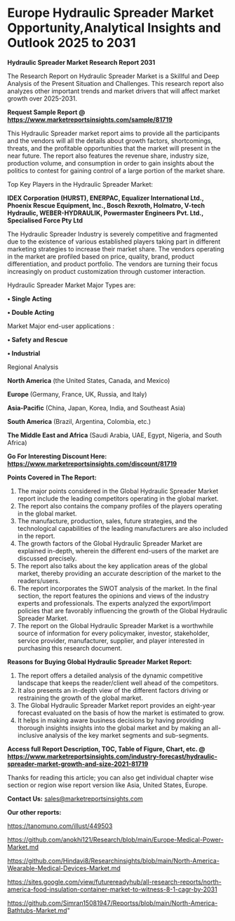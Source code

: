 # Europe Hydraulic Spreader Market Opportunity,Analytical Insights and Outlook 2025 to 2031

<strong>Hydraulic Spreader Market Research Report 2031</strong>

The Research Report on Hydraulic Spreader Market is a Skillful and Deep Analysis of the Present Situation and Challenges. This research report also analyzes other important trends and market drivers that will affect market growth over 2025-2031.

<strong>Request Sample Report @ <a href=https://www.marketreportsinsights.com/sample/81719>https://www.marketreportsinsights.com/sample/81719</a></strong>

This Hydraulic Spreader market report aims to provide all the participants and the vendors will all the details about growth factors, shortcomings, threats, and the profitable opportunities that the market will present in the near future. The report also features the revenue share, industry size, production volume, and consumption in order to gain insights about the politics to contest for gaining control of a large portion of the market share.

Top Key Players in the Hydraulic Spreader Market:

<strong>IDEX Corporation (HURST), ENERPAC, Equalizer International Ltd., Phoenix Rescue Equipment, Inc., Bosch Rexroth, Holmatro, V-tech Hydraulic, WEBER-HYDRAULIK, Powermaster Engineers Pvt. Ltd., Specialised Force Pty Ltd</strong>

The Hydraulic Spreader Industry is severely competitive and fragmented due to the existence of various established players taking part in different marketing strategies to increase their market share. The vendors operating in the market are profiled based on price, quality, brand, product differentiation, and product portfolio. The vendors are turning their focus increasingly on product customization through customer interaction.

Hydraulic Spreader Market Major Types are:

<strong>• Single Acting

• Double Acting</strong>

Market Major end-user applications :

<strong>• Safety and Rescue

• Industrial</strong>

Regional Analysis

</u><strong><b>North America</b></strong> (the United States, Canada, and Mexico)

<strong><b>Europe </b></strong>(Germany, France, UK, Russia, and Italy)

<strong><b>Asia-Pacific</b></strong> (China, Japan, Korea, India, and Southeast Asia)

<strong><b>South America</b></strong> (Brazil, Argentina, Colombia, etc.)

<strong><b>The Middle East and Africa</b></strong> (Saudi Arabia, UAE, Egypt, Nigeria, and South Africa)

<strong>Go For Interesting Discount Here: <a href=https://www.marketreportsinsights.com/discount/81719>https://www.marketreportsinsights.com/discount/81719</a></strong>

<strong>Points Covered in The Report:</strong>
<ol>
  <li>The major points considered in the Global Hydraulic Spreader Market report include the leading competitors operating in the global market.</li>
  <li>The report also contains the company profiles of the players operating in the global market.</li>
  <li>The manufacture, production, sales, future strategies, and the technological capabilities of the leading manufacturers are also included in the report.</li>
  <li>The growth factors of the Global Hydraulic Spreader Market are explained in-depth, wherein the different end-users of the market are discussed precisely.</li>
  <li>The report also talks about the key application areas of the global market, thereby providing an accurate description of the market to the readers/users.</li>
  <li>The report incorporates the SWOT analysis of the market. In the final section, the report features the opinions and views of the industry experts and professionals. The experts analyzed the export/import policies that are favorably influencing the growth of the Global Hydraulic Spreader Market.</li>
  <li>The report on the Global Hydraulic Spreader Market is a worthwhile source of information for every policymaker, investor, stakeholder, service provider, manufacturer, supplier, and player interested in purchasing this research document.</li>
</ol>
<strong>Reasons for Buying Global Hydraulic Spreader Market Report:</strong>

<ol>
  <li>The report offers a detailed analysis of the dynamic competitive landscape that keeps the reader/client well ahead of the competitors.</li>
  <li>It also presents an in-depth view of the different factors driving or restraining the growth of the global market.</li>
  <li>The Global Hydraulic Spreader Market report provides an eight-year forecast evaluated on the basis of how the market is estimated to grow.</li>
  <li>It helps in making aware business decisions by having providing thorough insights insights into the global market and by making an all-inclusive analysis of the key market segments and sub-segments.</li>
</ol>
<strong>Access full Report Description, TOC, Table of Figure, Chart, etc. @ <a href=https://www.marketreportsinsights.com/industry-forecast/hydraulic-spreader-market-growth-and-size-2021-81719>https://www.marketreportsinsights.com/industry-forecast/hydraulic-spreader-market-growth-and-size-2021-81719</a></strong>


Thanks for reading this article; you can also get individual chapter wise section or region wise report version like Asia, United States, Europe.

<strong>Contact Us:</strong>
sales@marketreportsinsights.com

<strong>Our other reports:</strong>

<a href=https://tanomuno.com/illust/449503>https://tanomuno.com/illust/449503</a>

<a href=https://github.com/anokhi121/Research/blob/main/Europe-Medical-Power-Market.md>https://github.com/anokhi121/Research/blob/main/Europe-Medical-Power-Market.md</a>

<a href=https://github.com/Hindavi8/Researchinsights/blob/main/North-America-Wearable-Medical-Devices-Market.md>https://github.com/Hindavi8/Researchinsights/blob/main/North-America-Wearable-Medical-Devices-Market.md</a>

<a href=https://sites.google.com/view/futurereadyhub/all-research-reports/north-america-food-insulation-container-market-to-witness-8-1-cagr-by-2031>https://sites.google.com/view/futurereadyhub/all-research-reports/north-america-food-insulation-container-market-to-witness-8-1-cagr-by-2031</a>

<a href=https://github.com/Simran15081947/Reportss/blob/main/North-America-Bathtubs-Market.md>https://github.com/Simran15081947/Reportss/blob/main/North-America-Bathtubs-Market.md</a>"
